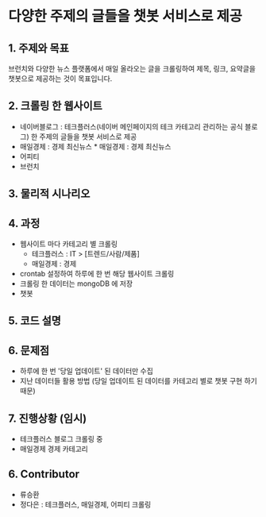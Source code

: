 다양한 주제의 글들을 챗봇 서비스로 제공
====================================================

## 1. 주제와 목표
브런치와 다양한 뉴스 플랫폼에서 매일 올라오는 글을 크롤링하여 제목, 링크, 요약글을 챗봇으로 제공하는 것이 목표입니다.

## 2. 크롤링 한 웹사이트
 
 * 네이버블로그 : 테크플러스(네이버 메인페이지의 테크 카테고리 관리하는 공식 블로그)
한 주제의 글들을 챗봇 서비스로 제공
 * 매일경제 : 경제 최신뉴스 * 매일경제 : 경제 최신뉴스
 * 어피티
 * 브런치


## 3. 물리적 시나리오



## 4. 과정

  * 웹사이트 마다 카테고리 별 크롤링 
    * 테크플러스 : IT > [트렌드/사람/제품]
    * 매일경제 : 경제
  * crontab 설정하여 하루에 한 번 해당 웹사이트 크롤링
  * 크롤링 한 데이터는 mongoDB 에 저장
  * 챗봇 

## 5. 코드 설명




## 6. 문제점

 * 하루에 한 번 '당일 업데이트' 된 데이터만 수집
 * 지난 데이터들 활용 방법 (당일 업데이트 된 데이터를 카테고리 별로 챗봇 구현 하기 때문)


## 7. 진행상황 (임시)
 * 테크플러스 블로그 크롤링 중
 * 매일경제 경제 카테고리 


## 6. Contributor

 * 류승환
 * 정다은 : 테크플러스, 매일경제, 어피티 크롤링

